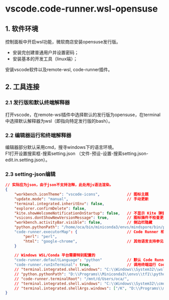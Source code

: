 # vscode.code-runner.wsl-opensuse

## 1. 软件环境
控制面板中开启wsl功能，微软商店安装opensuse发行版。  
- 安装完创建普通用户并设置密码；  
- 安装基本的开发工具（linux端）；  

安装vscode软件以及remote-wsl, code-runner插件。  

## 2. 工具连接
### 2.1 发行版和默认终端解释器
打开vscode，在remote-wsl插件中选择默认的发行版为opensuse，在terminal中选择默认解释器为wsl（即指向特定发行版的bash）。  

### 2.2 编辑器运行和终端解释器
编辑器部分默认采用cmd，搜寻windows下的语言环境。  
F1打开设置搜索框-搜索setting.json （文件-预设-设置-搜索setting.json-edit.in.setting.json）。  

### 2.3 setting-json编辑
``` json
// 实际应为json，由于json不支持注释，此处用js语法渲染。
{
    "workbench.iconTheme": "vscode-icons",            // 图标主题
    "update.mode": "manual",                          // 手动更新
    "terminal.integrated.inheritEnv": false,
    "explorer.confirmDelete": false,
    "kite.showWelcomeNotificationOnStartup": false,   // 不显示 Kite 弹窗
    "vsicons.dontShowNewVersionMessage": true,        // 图标插件不检查更新
    "workbench.activityBar.visible": false,           // 侧边栏隐藏
    "python.pythonPath": "/home/oca/bin/miniconda3/envs/mindspore/bin/python"   // Python 解释器路径
    "code-runner.executorMap": {                      // Code Runner 相关解释器或调试器路径
        "perl": "perl",
        "html": "google-chrome",                      // 其他语言支持参见 Code Runner 插件详情页示例代码
    }
    
    // Windows WSL/Conda 平台需要特别配置的
    "code-runner.defaultLanguage": "python"           // 默认 Code Runner 编程语言为 Python
    "code-runner.runInTerminal": true,                // 调用终端运行 Code Runner 命令
    // "terminal.integrated.shell.windows": "C:\\Windows\\System32\\wsl.exe",   // 以 WSL 为解释器
    // "python.pythonPath": "D:\\Programs\\Miniconda3\\envs\\tf1\\python.exe",  // tf1 环境中 Python 解释器路径
    // "code-runner.terminalRoot": "/mnt/d/Users/oca/",                         // 终端的默认起始位置
    // "terminal.integrated.shell.windows": "C:\\Windows\\System32\\cmd.exe",   // 以 cmd 为交互 shell 终端
    // "terminal.integrated.shellArgs.windows": ["/K", "D:\\Programs\\miniconda3\\Scripts\\activate.bat D:\\Programs\\miniconda3\\envs\\tf1"]   // 配合上一行设置终端中的 Conda 虚拟环境 Python 解释器
}
```
